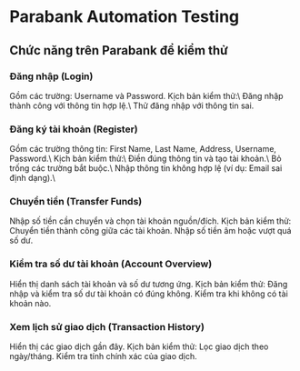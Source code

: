 # Parabank Automation Testing

## Chức năng trên Parabank để kiểm thử
### Đăng nhập (Login)

Gồm các trường: Username và Password.
Kịch bản kiểm thử:\\
Đăng nhập thành công với thông tin hợp lệ.\\
Thử đăng nhập với thông tin sai.

### Đăng ký tài khoản (Register)

Gồm các trường thông tin: First Name, Last Name, Address, Username, Password.\\
Kịch bản kiểm thử:\\
Điền đúng thông tin và tạo tài khoản.\\
Bỏ trống các trường bắt buộc.\\
Nhập thông tin không hợp lệ (ví dụ: Email sai định dạng).\\

### Chuyển tiền (Transfer Funds)

Nhập số tiền cần chuyển và chọn tài khoản nguồn/đích.
Kịch bản kiểm thử:
Chuyển tiền thành công giữa các tài khoản.
Nhập số tiền âm hoặc vượt quá số dư.

### Kiểm tra số dư tài khoản (Account Overview)

Hiển thị danh sách tài khoản và số dư tương ứng.
Kịch bản kiểm thử:
Đăng nhập và kiểm tra số dư tài khoản có đúng không.
Kiểm tra khi không có tài khoản nào.

### Xem lịch sử giao dịch (Transaction History)

Hiển thị các giao dịch gần đây.
Kịch bản kiểm thử:
Lọc giao dịch theo ngày/tháng.
Kiểm tra tính chính xác của giao dịch.
